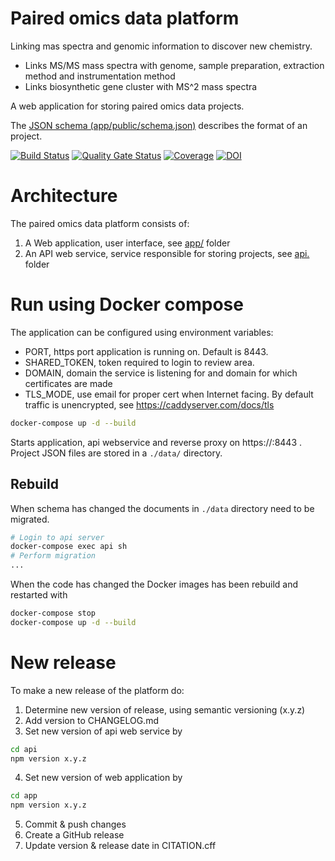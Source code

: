 # Paired omics data platform

Linking mas spectra and genomic information to discover new chemistry.

* Links MS/MS mass spectra with genome, sample preparation, extraction method and instrumentation method
* Links biosynthetic gene cluster with MS^2 mass spectra

A web application for storing paired omics data projects.

The [JSON schema (app/public/schema.json)](app/public/schema.json) describes the format of an project.

[![Build Status](https://travis-ci.org/iomega/paired-data-form.svg?branch=master)](https://travis-ci.org/iomega/paired-data-form)
[![Quality Gate Status](https://sonarcloud.io/api/project_badges/measure?project=iomega_paired-data-form&metric=alert_status)](https://sonarcloud.io/dashboard?id=iomega_paired-data-form)
[![Coverage](https://sonarcloud.io/api/project_badges/measure?project=iomega_paired-data-form&metric=coverage)](https://sonarcloud.io/dashboard?id=iomega_paired-data-form)
[![DOI](https://zenodo.org/badge/155896083.svg)](https://zenodo.org/badge/latestdoi/155896083)

# Architecture

The paired omics data platform consists of:
1. A Web application, user interface, see [app/](app/) folder
2. An API web service, service responsible for storing projects, see [api.](api/) folder

# Run using Docker compose

The application can be configured using environment variables:
* PORT, https port application is running on. Default is 8443.
* SHARED_TOKEN, token required to login to review area.
* DOMAIN, domain the service is listening for and domain for which certificates are made
* TLS_MODE, use email for proper cert when Internet facing. By default traffic is unencrypted, see https://caddyserver.com/docs/tls

```bash
docker-compose up -d --build
```

Starts application, api webservice and reverse proxy on https://<DOMAIN>:8443 .
Project JSON files are stored in a `./data/` directory.

## Rebuild

When schema has changed the documents in `./data` directory need to be migrated.

```bash
# Login to api server
docker-compose exec api sh
# Perform migration
...
```

When the code has changed the Docker images has been rebuild and restarted with
```bash
docker-compose stop
docker-compose up -d --build
```

# New release

To make a new release of the platform do:

1. Determine new version of release, using semantic versioning (x.y.z)
2. Add version to CHANGELOG.md
3. Set new version of api web service by

```sh
cd api
npm version x.y.z
```

4. Set new version of web application by

```sh
cd app
npm version x.y.z
```

5. Commit & push changes
6. Create a GitHub release
7. Update version & release date in CITATION.cff
